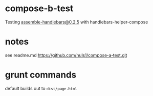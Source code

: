 # compose-b-test
Testing assemble-handlebars@0.2.5 with handlebars-helper-compose

# notes
see readme.md https://github.com/nuls1/compose-a-test.git

# grunt commands
default builds out to `dist/page.html`